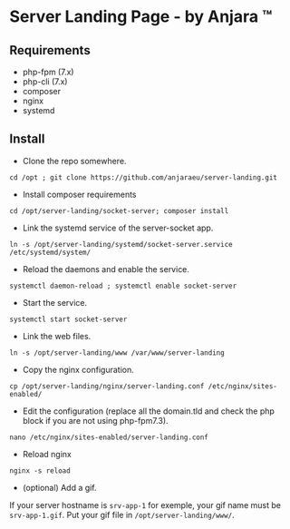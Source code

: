 # Server Landing Page - by Anjara :tm:

## Requirements

- php-fpm (7.x)
- php-cli (7.x)
- composer
- nginx
- systemd

## Install

- Clone the repo somewhere.

`cd /opt ; git clone https://github.com/anjaraeu/server-landing.git`

- Install composer requirements

`cd /opt/server-landing/socket-server; composer install`

- Link the systemd service of the server-socket app.

`ln -s /opt/server-landing/systemd/socket-server.service /etc/systemd/system/`

- Reload the daemons and enable the service.

`systemctl daemon-reload ; systemctl enable socket-server`

- Start the service.

`systemctl start socket-server`

- Link the web files.

`ln -s /opt/server-landing/www /var/www/server-landing`

- Copy the nginx configuration.

`cp /opt/server-landing/nginx/server-landing.conf /etc/nginx/sites-enabled/`

- Edit the configuration (replace all the domain.tld and check the php block if you are not using php-fpm7.3).

`nano /etc/nginx/sites-enabled/server-landing.conf`

- Reload nginx

`nginx -s reload`

- (optional) Add a gif.

If your server hostname is `srv-app-1` for exemple, your gif name must be `srv-app-1.gif`.
Put your gif file in `/opt/server-landing/www/`.